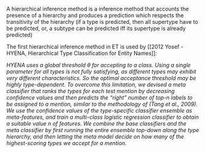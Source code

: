 A hierarchical inference method is a inference method that accounts the presence of a hierarchy and produces a prediction which respects the transitivity of the hierarchy (if a type is predicted, then all supertype have to be predicted, or, a subtype can be predicted iff its supertype is already predicted)

The first hierarchical inference method in ET is used by [[2012 Yosef - HYENA, Hierarchical Type Classification for Entity Names]]: 

*HYENA uses a global threshold θ for accepting to a class. Using a single parameter for all types is not fully satisfying, as different types may exhibit very different characteristics. So the optimal acceptance threshold may be highly type-dependent. To overcome this limitation, we devised a meta classifier that ranks the types for each test mention by decreasing confidence values and then predicts the “right” number of top-n labels to be assigned to a mention, similar to the methodology of (Tang et al., 2009). We use the confidence values of the type-specific classifier ensemble as meta-features, and train a multi-class logistic regression classifier to obtain a suitable value n of features. We combine the base classifiers and the meta classifier by first running the entire ensemble top-down along the type hierarchy, and then letting the meta model decide on how many of the highest-scoring types we accept for a mention.*

